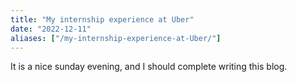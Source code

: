 ```yaml
---
title: "My internship experience at Uber"
date: "2022-12-11"
aliases: ["/my-internship-experience-at-Uber/"]
---
```


It is a nice sunday evening, and I should complete writing this blog. 
